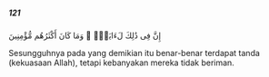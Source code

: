 ##### 121

<span class="ayah">إِنَّ فِى ذَٰلِكَ لَءَايَةًۭ ۖ وَمَا كَانَ أَكْثَرُهُم مُّؤْمِنِينَ</span>

<span class="ayah_translation">Sesungguhnya pada yang demikian itu benar-benar terdapat tanda (kekuasaan Allah), tetapi kebanyakan mereka tidak beriman.</span>
